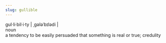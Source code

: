```yaml
---
slug: gullible
---
```


gul·li·bil·i·ty | ˌɡələˈbɪlədi |\
noun\
a tendency to be easily persuaded that something is real or true; credulity